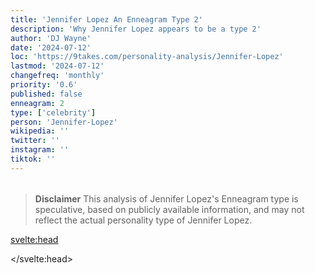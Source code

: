 ```yaml
---
title: 'Jennifer Lopez An Enneagram Type 2'
description: 'Why Jennifer Lopez appears to be a type 2'
author: 'DJ Wayne'
date: '2024-07-12'
loc: 'https://9takes.com/personality-analysis/Jennifer-Lopez'
lastmod: '2024-07-12'
changefreq: 'monthly'
priority: '0.6'
published: false
enneagram: 2
type: ['celebrity']
person: 'Jennifer-Lopez'
wikipedia: ''
twitter: ''
instagram: ''
tiktok: ''
---
```


<!--
    childhood and upbringing
    first big success
    style habits and quirks that relate to their personality type
    stressful moments in their life and how they handled them
    comfort- moments in their life where they are doing well and killing it
-->
<!-- // keywords:  -->

<script>
	// import  PopCard  from "$lib/components/atoms/PopCard.svelte";
</script>

<div
	style="display: flex;
    justify-content: center;
    margin: 1rem 0;
	"
>
	<!-- <PopCard
		image={`/types/2s/${'Jennifer-Lopez'}.webp`}
		enneagramType={2}
		showIcon={false}
		displayText="Jennifer Lopez"
		subtext=""
	/> -->
</div>

> **Disclaimer** This analysis of Jennifer Lopez's Enneagram type is speculative, based on publicly available information, and may not reflect the actual personality type of Jennifer Lopez.

<p class="firstLetter"></p>

<svelte:head>

<script type="application/ld+json">

</script>

</svelte:head>

<style lang="scss"></style>
